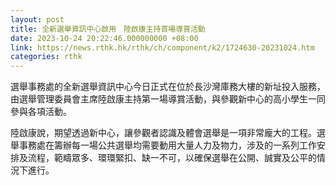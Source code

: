 ```yaml
---
layout: post
title: 全新選舉資訊中心啟用　陸啟康主持首場導賞活動
date: 2023-10-24 20:22:46.000000000 +08:00
link: https://news.rthk.hk/rthk/ch/component/k2/1724630-20231024.htm
categories: rthk
---
```


選舉事務處的全新選舉資訊中心今日正式在位於長沙灣庫務大樓的新址投入服務，由選舉管理委員會主席陸啟康主持第一場導賞活動，與參觀新中心的高小學生一同參與各項活動。
 
陸啟康說，期望透過新中心，讓參觀者認識及體會選舉是一項非常龐大的工程。選舉事務處在籌辦每一場公共選舉均需要動用大量人力及物力，涉及的一系列工作安排及流程，範疇眾多、環環緊扣、缺一不可，以確保選舉在公開、誠實及公平的情況下進行。
